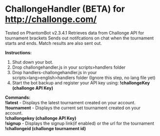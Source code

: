 # ChallongeHandler (BETA) for http://challonge.com/
Tested on PhantomBot v2.3.4.1
Retrieves data from Challonge API for tournament brackets
Sends out notifcations on chat when the tournament starts and ends.
Match results are also sent out.

**Instructions:**  
1. Shut down your bot.  
2. Drop challongehandler.js in your scripts>handlers folder   
3. Drop handlers-challongehandler.js in your scripts>lang>english>handlers folder (Ignore this step, no lang file yet)  
4. Start the bot backup and register your API key using: **!challongeKey (challonge API Key)**  

**Commands:**  
**!latest** - Displays the latest tournament created on your account.  
**!tournament** - Displays the current set tournament created on your account.  
**!challongekey (challonge API Key)**  
**!signup** -  Displays the signup link(if enabled) or the url for the tournament
**!challongeid (challonge tournament id)**  
